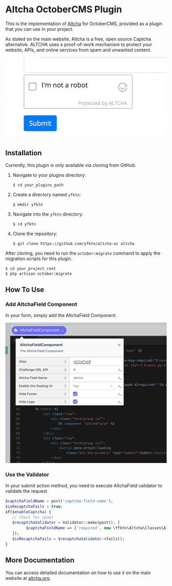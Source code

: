 
# Altcha OctoberCMS Plugin

This is the implementation of [Altcha](https://altcha.org/) for OctoberCMS, provided as a plugin that you can use in your project. 

As stated on the main website, Altcha is a free, open source Captcha alternative. ALTCHA uses a proof-of-work mechanism to protect your website, APIs, and online services from spam and unwanted content.

![Altcha In Action](in-action.png)


## Installation

Currently, this plugin is only available via cloning from GitHub.

1. Navigate to your plugins directory:
   ```
   $ cd your_plugins_path
   ```

2. Create a directory named `yfktn`:
   ```
   $ mkdir yfktn
   ```

3. Navigate into the `yfktn` directory:
   ```
   $ cd yfktn
   ```

4. Clone the repository:
   ```
   $ git clone https://github.com/yfktn/altcha-oc altcha
   ```

After cloning, you need to run the `october:migrate` command to apply the migration scripts for this plugin.

```
$ cd your_project_root
$ php artisan october:migrate
```
## How To Use

### Add AltchaField Component

In your form, simply add the AltchaField Component. 

![Add altchafileld component](altchafield-insert.png)

### Use the Validator

In your submit action method, you need to execute AltchaField validator to validate the request.

```php
$captchaFieldName = post('captcha-field-name');
$isRecaptchaFails = true;
if($enableCaptcha) {
   // Check for spam?
   $recaptchaValidator = Validator::make(post(), [
         $captchaFieldName => ['required', new \Yfktn\Altcha\Classes\AltchaValidator($captchaFieldName)],
   ]); 
   $isRecaptchaFails = $recaptchaValidator->fails();
}
```

## More Documentation

You can access detailed documentation on how to use it on the main website at [altcha.org](https://altcha.org/).
